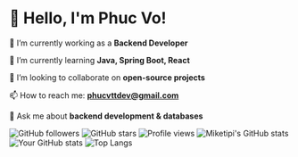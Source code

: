 # 👋 Hello, I'm Phuc Vo!
🔭 I’m currently working as a **Backend Developer**

🌱 I’m currently learning **Java, Spring Boot, React**  

👯 I’m looking to collaborate on **open-source projects**  

📫 How to reach me: **[phucvttdev@gmail.com](mailto:phucvttdev@gmail.com)**  

💬 Ask me about **backend development & databases**  

![GitHub followers](https://img.shields.io/github/followers/miketipi?style=social)
![GitHub stars](https://img.shields.io/github/stars/miketipi?style=social)
![Profile views](https://komarev.com/ghpvc/?username=miketipi&color=blue)
![Miketipi's GitHub stats](https://github-readme-stats.vercel.app/api?username=miketipi)
![Your GitHub stats](https://github-readme-stats.vercel.app/api?username=miketipi&show_icons=true&theme=tokyonight)
![Top Langs](https://github-readme-stats.vercel.app/api/top-langs/?miketipi=miketipi&layout=compact&theme=tokyonight)


